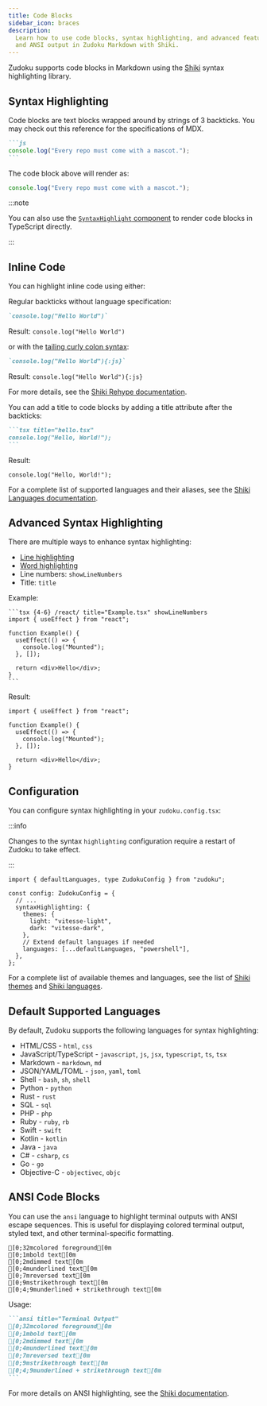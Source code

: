 ```yaml
---
title: Code Blocks
sidebar_icon: braces
description:
  Learn how to use code blocks, syntax highlighting, and advanced features like line highlighting
  and ANSI output in Zudoku Markdown with Shiki.
---
```


Zudoku supports code blocks in Markdown using the [Shiki](https://shiki.style/) syntax highlighting
library.

## Syntax Highlighting

Code blocks are text blocks wrapped around by strings of 3 backticks. You may check out this
reference for the specifications of MDX.

````md
```js
console.log("Every repo must come with a mascot.");
```
````

The code block above will render as:

```js
console.log("Every repo must come with a mascot.");
```

:::note

You can also use the [`SyntaxHighlight` component](../components/syntax-highlight) to render code
blocks in TypeScript directly.

:::

## Inline Code

You can highlight inline code using either:

Regular backticks without language specification:

```md
`console.log("Hello World")`
```

Result: `console.log("Hello World")`

or with the [tailing curly colon syntax](https://shiki.matsu.io/packages/rehype#inline-code):

```md
`console.log("Hello World"){:js}`
```

Result: `console.log("Hello World"){:js}`

For more details, see the
[Shiki Rehype documentation](https://shiki.style/packages/rehype#inline-code).

You can add a title to code blocks by adding a title attribute after the backticks:

````md
```tsx title="hello.tsx"
console.log("Hello, World!");
```
````

Result:

```tsx title="hello.tsx"
console.log("Hello, World!");
```

For a complete list of supported languages and their aliases, see the
[Shiki Languages documentation](https://shiki.style/languages#bundled-languages).

## Advanced Syntax Highlighting

There are multiple ways to enhance syntax highlighting:

- [Line highlighting](https://shiki.style/packages/transformers#transformermetahighlight)
- [Word highlighting](https://shiki.style/packages/transformers#transformermetawordhighlight)
- Line numbers: `showLineNumbers`
- Title: `title`

Example:

````
```tsx {4-6} /react/ title="Example.tsx" showLineNumbers
import { useEffect } from "react";

function Example() {
  useEffect(() => {
    console.log("Mounted");
  }, []);

  return <div>Hello</div>;
}
```
````

Result:

```tsx {4-6} /react/ title="Example.tsx" showLineNumbers
import { useEffect } from "react";

function Example() {
  useEffect(() => {
    console.log("Mounted");
  }, []);

  return <div>Hello</div>;
}
```

## Configuration

You can configure syntax highlighting in your `zudoku.config.tsx`:

:::info

Changes to the syntax `highlighting` configuration require a restart of Zudoku to take effect.

:::

```tsx {5-12} title=zudoku.config.ts
import { defaultLanguages, type ZudokuConfig } from "zudoku";

const config: ZudokuConfig = {
  // ...
  syntaxHighlighting: {
    themes: {
      light: "vitesse-light",
      dark: "vitesse-dark",
    },
    // Extend default languages if needed
    languages: [...defaultLanguages, "powershell"],
  },
};
```

For a complete list of available themes and languages, see the list of
[Shiki themes](https://shiki.style/themes) and [Shiki languages](https://shiki.style/languages).

## Default Supported Languages

By default, Zudoku supports the following languages for syntax highlighting:

- HTML/CSS - `html`, `css`
- JavaScript/TypeScript - `javascript`, `js`, `jsx`, `typescript`, `ts`, `tsx`
- Markdown - `markdown`, `md`
- JSON/YAML/TOML - `json`, `yaml`, `toml`
- Shell - `bash`, `sh`, `shell`
- Python - `python`
- Rust - `rust`
- SQL - `sql`
- PHP - `php`
- Ruby - `ruby`, `rb`
- Swift - `swift`
- Kotlin - `kotlin`
- Java - `java`
- C# - `csharp`, `cs`
- Go - `go`
- Objective-C - `objectivec`, `objc`

## ANSI Code Blocks

You can use the `ansi` language to highlight terminal outputs with ANSI escape sequences. This is
useful for displaying colored terminal output, styled text, and other terminal-specific formatting.

```ansi title="Terminal Output"
[0;32mcolored foreground[0m
[0;1mbold text[0m
[0;2mdimmed text[0m
[0;4munderlined text[0m
[0;7mreversed text[0m
[0;9mstrikethrough text[0m
[0;4;9munderlined + strikethrough text[0m
```

Usage:

````md
```ansi title="Terminal Output"
[0;32mcolored foreground[0m
[0;1mbold text[0m
[0;2mdimmed text[0m
[0;4munderlined text[0m
[0;7mreversed text[0m
[0;9mstrikethrough text[0m
[0;4;9munderlined + strikethrough text[0m
```
````

For more details on ANSI highlighting, see the
[Shiki documentation](https://shiki.style/languages#ansi).
